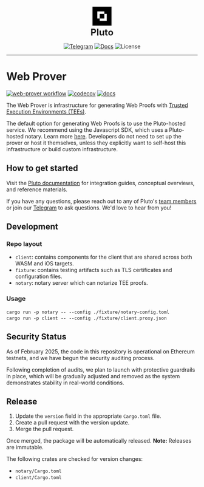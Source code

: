 <p align="center">
  <img src="https://raw.githubusercontent.com/pluto/.github/main/profile/assets/assets_ios_Pluto-1024%401x.png" alt="Pluto Logo" width="50" height="50">
  <br>
  <b style="font-size: 24px;">Pluto</b>
</p>
<p align="center">
  <a href="https://t.me/pluto_xyz/1"><img src="https://img.shields.io/badge/Telegram-Group-8B5CF6?style=flat-square&logo=telegram&logoColor=white&labelColor=24292e&scale=1.5" alt="Telegram"></a>
  <a href="https://docs.pluto.xyz/"><img src="https://img.shields.io/badge/Docs-Pluto-8B5CF6?style=flat-square&logo=readme&logoColor=white&labelColor=24292e&scale=1.5" alt="Docs"></a>
  <img src="https://img.shields.io/badge/License-Apache%202.0-8B5CF6.svg?label=license&labelColor=2a2f35" alt="License">
</p>

---

# Web Prover

[![web-prover workflow](https://github.com/pluto/web-prover/actions/workflows/web-prover.yaml/badge.svg)](https://github.com/pluto/web-prover/actions/workflows/web-prover.yaml)
[![codecov](https://codecov.io/gh/pluto/web-prover/branch/main/graph/badge.svg)](https://codecov.io/gh/pluto/web-prover)
[![docs](https://img.shields.io/badge/docs-e28f00)](https://docs.pluto.xyz)

The Web Prover is infrastructure for generating Web Proofs with [Trusted Execution Environments (TEEs)](https://pluto.xyz/blog/web-proof-techniques-tee-mode).

The default option for generating Web Proofs is to use the Pluto-hosted service. We recommend using the Javascript SDK, which uses a Pluto-hosted notary. Learn more [here](https://docs.pluto.xyz/guides/using-the-javascript-sdk). Developers do not need to set up the prover or host it themselves, unless they explicitly want to self-host this infrastructure or build custom infrastructure.

## How to get started

Visit the [Pluto documentation](https://docs.pluto.xyz) for integration guides, conceptual overviews, and reference materials.

If you have any questions, please reach out to any of Pluto's [team members](https://pluto.xyz/team) or join our [Telegram](https://t.me/pluto_xyz) to ask questions. We'd love to hear from you!

## Development

### Repo layout

- `client`: contains components for the client that are shared across both WASM and iOS targets.
- `fixture`: contains testing artifacts such as TLS certificates and configuration files.
- `notary`: notary server which can notarize TEE proofs.

### Usage

```
cargo run -p notary -- --config ./fixture/notary-config.toml
cargo run -p client -- --config ./fixture/client.proxy.json
```

## Security Status

As of February 2025, the code in this repository is operational on Ethereum testnets, and we have begun the security auditing process.

Following completion of audits, we plan to launch with protective guardrails in place, which will be gradually adjusted and removed as the system demonstrates stability in real-world conditions.

## Release

1. Update the `version` field in the appropriate `Cargo.toml` file.
2. Create a pull request with the version update.
3. Merge the pull request.

Once merged, the package will be automatically released.
**Note:** Releases are immutable.

The following crates are checked for version changes:

- `notary/Cargo.toml`
- `client/Cargo.toml`